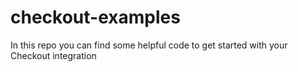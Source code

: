 # checkout-examples

In this repo you can find some helpful code to get started with your Checkout integration
